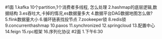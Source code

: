 #1面
1.kafka 10个partition,1个消费者多线程, 怎么处理
2.hashmap的底层逻辑,数据结构
3.es吞吐大,卡掉的情况,es数据量多大
4.数据平台DAG数据地图怎么做?
5.flink数据量大小
6.循环链表找投节点
7.zookeeper锁
8.redis锁
9.concurrenthashmap
10.paxos
11.synchronized
12.springcloud
13.配置中心
14.feign
15.rpc框架
16.序列化协议
#2面
1.下午6:30
